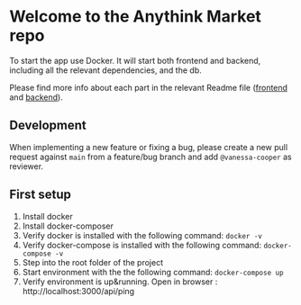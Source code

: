 # Welcome to the Anythink Market repo

To start the app use Docker. It will start both frontend and backend, including all the relevant dependencies, and the db.

Please find more info about each part in the relevant Readme file ([frontend](frontend/readme.md) and [backend](backend/README.md)).

## Development

When implementing a new feature or fixing a bug, please create a new pull request against `main` from a feature/bug branch and add `@vanessa-cooper` as reviewer.

## First setup

1. Install docker
2. Install docker-composer
3. Verify docker is installed with the following command: `docker -v`
3. Verify docker-compose is installed with the following command: `docker-compose -v`
4. Step into the root folder of the project
5. Start environment with the the following command: `docker-compose up`
6. Verify environment is up&running. Open in browser : http://localhost:3000/api/ping
